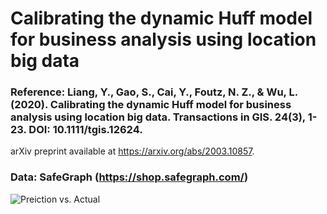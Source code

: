 # Calibrating the dynamic Huff model for business analysis using location big data
### Reference: Liang, Y., Gao, S., Cai, Y., Foutz, N. Z., & Wu, L. (2020). Calibrating the dynamic Huff model for business analysis using location big data. Transactions in GIS. 24(3), 1-23. DOI: 10.1111/tgis.12624. 
arXiv preprint available at https://arxiv.org/abs/2003.10857.

### Data: SafeGraph (https://shop.safegraph.com/)

<img src="https://geods.geography.wisc.edu/wp-content/uploads/2020/04/tgis12624_prediction.jpg"
     alt="Preiction vs. Actual"
     style="float: left; margin-right: 10px;" />
